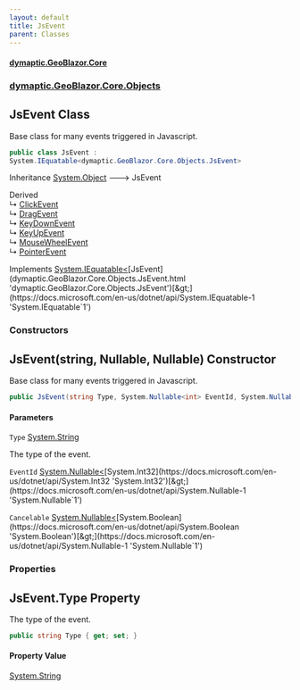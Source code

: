 ```yaml
---
layout: default
title: JsEvent
parent: Classes
---
```

#### [dymaptic.GeoBlazor.Core](index.html 'index')
### [dymaptic.GeoBlazor.Core.Objects](index.html#dymaptic.GeoBlazor.Core.Objects 'dymaptic.GeoBlazor.Core.Objects')

## JsEvent Class

Base class for many events triggered in Javascript.

```csharp
public class JsEvent :
System.IEquatable<dymaptic.GeoBlazor.Core.Objects.JsEvent>
```

Inheritance [System.Object](https://docs.microsoft.com/en-us/dotnet/api/System.Object 'System.Object') &#129106; JsEvent

Derived  
&#8627; [ClickEvent](dymaptic.GeoBlazor.Core.Objects.ClickEvent.html 'dymaptic.GeoBlazor.Core.Objects.ClickEvent')  
&#8627; [DragEvent](dymaptic.GeoBlazor.Core.Objects.DragEvent.html 'dymaptic.GeoBlazor.Core.Objects.DragEvent')  
&#8627; [KeyDownEvent](dymaptic.GeoBlazor.Core.Objects.KeyDownEvent.html 'dymaptic.GeoBlazor.Core.Objects.KeyDownEvent')  
&#8627; [KeyUpEvent](dymaptic.GeoBlazor.Core.Objects.KeyUpEvent.html 'dymaptic.GeoBlazor.Core.Objects.KeyUpEvent')  
&#8627; [MouseWheelEvent](dymaptic.GeoBlazor.Core.Objects.MouseWheelEvent.html 'dymaptic.GeoBlazor.Core.Objects.MouseWheelEvent')  
&#8627; [PointerEvent](dymaptic.GeoBlazor.Core.Objects.PointerEvent.html 'dymaptic.GeoBlazor.Core.Objects.PointerEvent')

Implements [System.IEquatable&lt;](https://docs.microsoft.com/en-us/dotnet/api/System.IEquatable-1 'System.IEquatable`1')[JsEvent](dymaptic.GeoBlazor.Core.Objects.JsEvent.html 'dymaptic.GeoBlazor.Core.Objects.JsEvent')[&gt;](https://docs.microsoft.com/en-us/dotnet/api/System.IEquatable-1 'System.IEquatable`1')
### Constructors

<a name='dymaptic.GeoBlazor.Core.Objects.JsEvent.JsEvent(string,System.Nullable_int_,System.Nullable_bool_)'></a>

## JsEvent(string, Nullable<int>, Nullable<bool>) Constructor

Base class for many events triggered in Javascript.

```csharp
public JsEvent(string Type, System.Nullable<int> EventId, System.Nullable<bool> Cancelable);
```
#### Parameters

<a name='dymaptic.GeoBlazor.Core.Objects.JsEvent.JsEvent(string,System.Nullable_int_,System.Nullable_bool_).Type'></a>

`Type` [System.String](https://docs.microsoft.com/en-us/dotnet/api/System.String 'System.String')

The type of the event.

<a name='dymaptic.GeoBlazor.Core.Objects.JsEvent.JsEvent(string,System.Nullable_int_,System.Nullable_bool_).EventId'></a>

`EventId` [System.Nullable&lt;](https://docs.microsoft.com/en-us/dotnet/api/System.Nullable-1 'System.Nullable`1')[System.Int32](https://docs.microsoft.com/en-us/dotnet/api/System.Int32 'System.Int32')[&gt;](https://docs.microsoft.com/en-us/dotnet/api/System.Nullable-1 'System.Nullable`1')

<a name='dymaptic.GeoBlazor.Core.Objects.JsEvent.JsEvent(string,System.Nullable_int_,System.Nullable_bool_).Cancelable'></a>

`Cancelable` [System.Nullable&lt;](https://docs.microsoft.com/en-us/dotnet/api/System.Nullable-1 'System.Nullable`1')[System.Boolean](https://docs.microsoft.com/en-us/dotnet/api/System.Boolean 'System.Boolean')[&gt;](https://docs.microsoft.com/en-us/dotnet/api/System.Nullable-1 'System.Nullable`1')
### Properties

<a name='dymaptic.GeoBlazor.Core.Objects.JsEvent.Type'></a>

## JsEvent.Type Property

The type of the event.

```csharp
public string Type { get; set; }
```

#### Property Value
[System.String](https://docs.microsoft.com/en-us/dotnet/api/System.String 'System.String')

